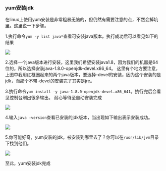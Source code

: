 <!--
 * @FileDescription: 
 * @Author: wangzhichiao<https://github.com/wzc570738205>
 * @Date: 2021-08-19 11:13:22
 * @LastEditors: wangzhichiao<https://github.com/wzc570738205>
 * @LastEditTime: 2021-08-19 11:13:31
-->
### yum安装jdk
在linux上使用yum安装是非常粗暴无脑的，但仍然有需要注意的点，不然会掉坑里。这里说一下步骤。

1.执行命令```yum -y list java*```查看可安装java版本。执行成功后可以看见如下的结果

![](https://gitee.com/Wzhichao/img/raw/master/uPic/h1AmRk20%20.jpg)

2.选择一个java版本进行安装，这里我们希望安装java1.8，因为我们的机器是64位的，所以选择安装java-1.8.0-openjdk-devel.x86_64。
这里有个地方要注意，上图中我用红框圈起来的两个java版本，要选择-devel的安装，因为这个安装的是jdk，而那个不带-devel的安装完了其实是jre。

3.执行命令```yum install -y java-1.8.0-openjdk-devel.x86_641```。执行完后会看见控制台刷出很多输出。
耐心等待至自动安装完成

![](https://gitee.com/Wzhichao/img/raw/master/uPic/disQBh35%20.jpg)

4.输入```java -version```查看已安装的jdk版本，当出现如下输出表示安装成功。

![](https://gitee.com/Wzhichao/img/raw/master/uPic/HbrV5f48%20.jpg)

5.你可能好奇，yum安装的jdk，被安装到哪里去了？你可以在```/usr/lib/jvm```目录下找到他们。

![](https://gitee.com/Wzhichao/img/raw/master/uPic/D12x2F59%20.jpg)

至此，yum安装jdk完成